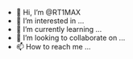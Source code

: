 - 👋 Hi, I’m @RT1MAX
- 👀 I’m interested in ...
- 🌱 I’m currently learning ...
- 💞️ I’m looking to collaborate on ...
- 📫 How to reach me ...

<!---
RT1MAX/RT1MAX is a ✨ special ✨ repository because its `README.md` (this file) appears on your GitHub profile.
You can click the Preview link to take a look at your changes.
--->
